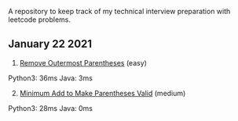 A repository to keep track of my technical interview preparation with leetcode problems.

## January 22 2021

1. [Remove Outermost Parentheses](https://leetcode.com/problems/remove-outermost-parentheses) (easy)

Python3: 36ms
Java: 3ms

2. [Minimum Add to Make Parentheses Valid](https://leetcode.com/problems/minimum-add-to-make-parentheses-valid/) (medium)

Python3: 28ms
Java: 0ms